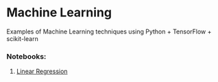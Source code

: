 # Machine Learning 

Examples of Machine Learning techniques using Python + TensorFlow + scikit-learn

### Notebooks:

1. <a href="http://nbviewer.ipython.org/github/brett-hosking/ML_Examples/blob/master/Notebooks/Linear_Regression.ipynb" target="_blank">Linear Regression</a> 

